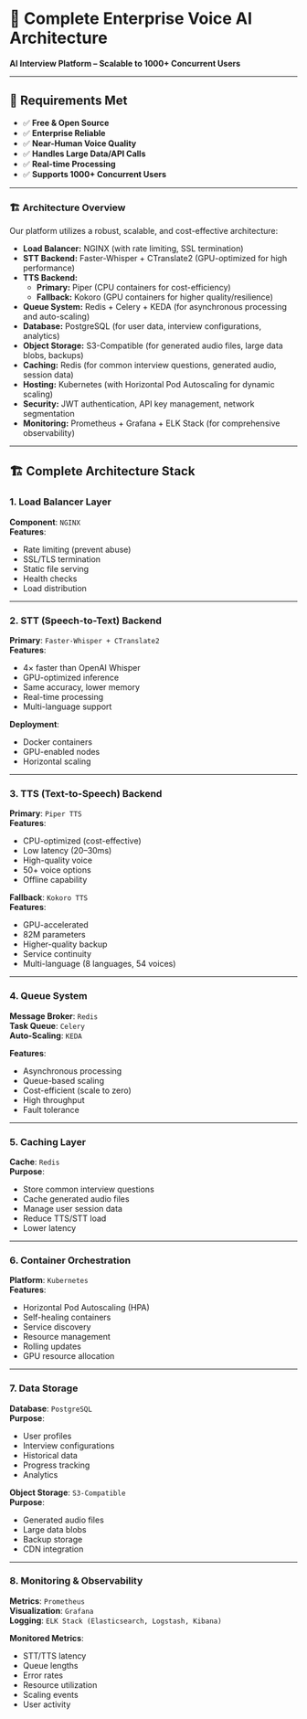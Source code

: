 # 🧠 Complete Enterprise Voice AI Architecture  
**AI Interview Platform – Scalable to 1000+ Concurrent Users**

---

## 🎯 Requirements Met

- ✅ **Free & Open Source**  
- ✅ **Enterprise Reliable**  
- ✅ **Near-Human Voice Quality**  
- ✅ **Handles Large Data/API Calls**  
- ✅ **Real-time Processing**  
- ✅ **Supports 1000+ Concurrent Users**

---

### 🏗️ Architecture Overview

Our platform utilizes a robust, scalable, and cost-effective architecture:

* **Load Balancer:** NGINX (with rate limiting, SSL termination)
* **STT Backend:** Faster-Whisper + CTranslate2 (GPU-optimized for high performance)
* **TTS Backend:**
    * **Primary:** Piper (CPU containers for cost-efficiency)
    * **Fallback:** Kokoro (GPU containers for higher quality/resilience)
* **Queue System:** Redis + Celery + KEDA (for asynchronous processing and auto-scaling)
* **Database:** PostgreSQL (for user data, interview configurations, analytics)
* **Object Storage:** S3-Compatible (for generated audio files, large data blobs, backups)
* **Caching:** Redis (for common interview questions, generated audio, session data)
* **Hosting:** Kubernetes (with Horizontal Pod Autoscaling for dynamic scaling)
* **Security:** JWT authentication, API key management, network segmentation
* **Monitoring:** Prometheus + Grafana + ELK Stack (for comprehensive observability)

---
## 🏗️ Complete Architecture Stack

### 1. Load Balancer Layer
**Component**: `NGINX`  
**Features**:
- Rate limiting (prevent abuse)  
- SSL/TLS termination  
- Static file serving  
- Health checks  
- Load distribution  

---

### 2. STT (Speech-to-Text) Backend
**Primary**: `Faster-Whisper + CTranslate2`  
**Features**:
- 4× faster than OpenAI Whisper  
- GPU-optimized inference  
- Same accuracy, lower memory  
- Real-time processing  
- Multi-language support  

**Deployment**:
- Docker containers  
- GPU-enabled nodes  
- Horizontal scaling  

---

### 3. TTS (Text-to-Speech) Backend
**Primary**: `Piper TTS`  
**Features**:
- CPU-optimized (cost-effective)  
- Low latency (20–30ms)  
- High-quality voice  
- 50+ voice options  
- Offline capability  

**Fallback**: `Kokoro TTS`  
**Features**:
- GPU-accelerated  
- 82M parameters  
- Higher-quality backup  
- Service continuity  
- Multi-language (8 languages, 54 voices)  

---

### 4. Queue System
**Message Broker**: `Redis`  
**Task Queue**: `Celery`  
**Auto-Scaling**: `KEDA`  

**Features**:
- Asynchronous processing  
- Queue-based scaling  
- Cost-efficient (scale to zero)  
- High throughput  
- Fault tolerance  

---

### 5. Caching Layer
**Cache**: `Redis`  
**Purpose**:
- Store common interview questions  
- Cache generated audio files  
- Manage user session data  
- Reduce TTS/STT load  
- Lower latency  

---

### 6. Container Orchestration
**Platform**: `Kubernetes`  
**Features**:
- Horizontal Pod Autoscaling (HPA)  
- Self-healing containers  
- Service discovery  
- Resource management  
- Rolling updates  
- GPU resource allocation  

---

### 7. Data Storage
**Database**: `PostgreSQL`  
**Purpose**:
- User profiles  
- Interview configurations  
- Historical data  
- Progress tracking  
- Analytics  

**Object Storage**: `S3-Compatible`  
**Purpose**:
- Generated audio files  
- Large data blobs  
- Backup storage  
- CDN integration  

---

### 8. Monitoring & Observability
**Metrics**: `Prometheus`  
**Visualization**: `Grafana`  
**Logging**: `ELK Stack (Elasticsearch, Logstash, Kibana)`  

**Monitored Metrics**:
- STT/TTS latency  
- Queue lengths  
- Error rates  
- Resource utilization  
- Scaling events  
- User activity  
